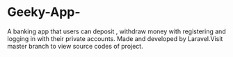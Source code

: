 # Geeky-App-
A banking app that users can deposit , withdraw money with registering and logging in with their private accounts. Made and developed by Laravel.Visit master branch to view source codes of project.

